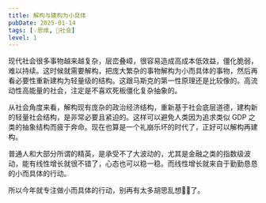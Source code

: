 ```yaml
---
title: 解构与建构为小具体
pubDate: 2025-01-14
tags: [💡思维, 👫社会]
level: 1
---
```


现代社会很多事物越来越复杂，层峦叠嶂，很容易造成高成本低效益，僵化脆弱，难以持续。这时候就需要解构，把庞大繁杂的事物解构为小而具体的事物，然后再看必要性重新建构为轻量级的结构。这跟马斯克的第一性原理还是比较像的。高流动性高能量的社会，注定是不喜欢死板僵化复杂抽象的。

从社会角度来看，解构现有庞杂的政治经济结构，重新基于社会底层道德，建构新的轻量社会结构，是非常必要且紧迫的。这样可以避免人类因为追求类似 GDP 之类的抽象结构而疲于奔命。现在也算是一个礼崩乐坏的时代了，正好可以解构再建构。

普通人和大部分所谓的精英，是承受不了大波动的，尤其是金融之类的指数级波动，能有线性增长就很不错了，心态也可以稳一稳。而线性增长就来自于勤勤恳恳的小而具体的行动。

所以今年就专注做小而具体的行动，别再有太多胡思乱想😶‍🌫️了。
